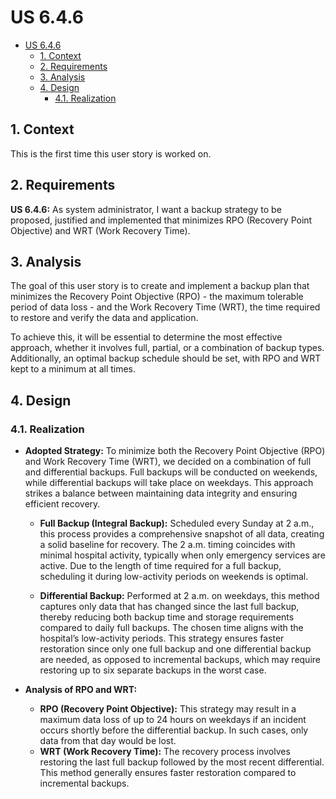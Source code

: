 # US 6.4.6

<!-- TOC -->
- [US 6.4.6](#us-646)
  - [1. Context](#1-context)
  - [2. Requirements](#2-requirements)
  - [3. Analysis](#3-analysis)
  - [4. Design](#4-design)
    - [4.1. Realization](#41-realization)
<!-- TOC -->

## 1. Context

This is the first time this user story is worked on.

## 2. Requirements

**US 6.4.6:** As system administrator, I want a backup strategy to be proposed, justified and implemented that minimizes RPO (Recovery Point Objective) and WRT (Work Recovery Time).

## 3. Analysis

The goal of this user story is to create and implement a backup plan that minimizes the Recovery Point Objective (RPO) - the maximum tolerable period of data loss - and the Work Recovery Time (WRT), the time required to restore and verify the data and application.

To achieve this, it will be essential to determine the most effective approach, whether it involves full, partial, or a combination of backup types. Additionally, an optimal backup schedule should be set, with RPO and WRT kept to a minimum at all times.

## 4. Design

### 4.1. Realization

- **Adopted Strategy:** To minimize both the Recovery Point Objective (RPO) and Work Recovery Time (WRT), we decided on a combination of full and differential backups. Full backups will be conducted on weekends, while differential backups will take place on weekdays. This approach strikes a balance between maintaining data integrity and ensuring efficient recovery.

  - **Full Backup (Integral Backup):** Scheduled every Sunday at 2 a.m., this process provides a comprehensive snapshot of all data, creating a solid baseline for recovery. The 2 a.m. timing coincides with minimal hospital activity, typically when only emergency services are active. Due to the length of time required for a full backup, scheduling it during low-activity periods on weekends is optimal.

  - **Differential Backup:** Performed at 2 a.m. on weekdays, this method captures only data that has changed since the last full backup, thereby reducing both backup time and storage requirements compared to daily full backups. The chosen time aligns with the hospital’s low-activity periods. This strategy ensures faster restoration since only one full backup and one differential backup are needed, as opposed to incremental backups, which may require restoring up to six separate backups in the worst case.

- **Analysis of RPO and WRT:**

  - **RPO (Recovery Point Objective):** This strategy may result in a maximum data loss of up to 24 hours on weekdays if an incident occurs shortly before the differential backup. In such cases, only data from that day would be lost.
  - **WRT (Work Recovery Time):** The recovery process involves restoring the last full backup followed by the most recent differential. This method generally ensures faster restoration compared to incremental backups.
